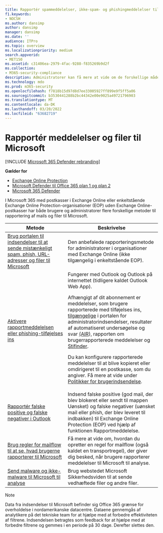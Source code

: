```yaml
---
title: Rapportér spammeddelelser, ikke-spam- og phishingmeddelelser til Microsoft
f1.keywords:
- NOCSH
ms.author: dansimp
author: dansimp
manager: dansimp
ms.date: ''
audience: ITPro
ms.topic: overview
ms.localizationpriority: medium
search.appverid:
- MET150
ms.assetid: c31406ea-2979-4fac-9288-f835269b9d2f
ms.collection:
- M365-security-compliance
description: Administratorer kan få mere at vide om de forskellige måder at rapportere gode og dårlige meddelelser og filer til Microsoft til analyse.
ms.technology: mdo
ms.prod: m365-security
ms.openlocfilehash: f7818b15d97d8d7ee33005927ff899e9f5ff5a06
ms.sourcegitcommit: b3530441288b2bc44342e00e9025a49721796903
ms.translationtype: MT
ms.contentlocale: da-DK
ms.lasthandoff: 03/20/2022
ms.locfileid: "63682719"
---
```

# <a name="report-messages-and-files-to-microsoft"></a>Rapportér meddelelser og filer til Microsoft

[!INCLUDE [Microsoft 365 Defender rebranding](../includes/microsoft-defender-for-office.md)]

**Gælder for**
- [Exchange Online Protection](exchange-online-protection-overview.md)
- [Microsoft Defender til Office 365 plan 1 og plan 2](defender-for-office-365.md)
- [Microsoft 365 Defender](../defender/microsoft-365-defender.md)

I Microsoft 365 med postkasser i Exchange Online eller enkeltstående Exchange Online Protection-organisationer (EOP) uden Exchange Online-postkasser har både brugere og administratorer flere forskellige metoder til rapportering af mails og filer til Microsoft.

|Metode|Beskrivelse|
|---|---|
|[Brug portalen til indsendelser til at sende mistænkeligt spam, phish, URL-adresser og filer til Microsoft](admin-submission.md)|Den anbefalede rapporteringsmetode for administratorer i organisationer med Exchange Online (ikke tilgængelig i enkeltstående EOP).|
|[Aktivere rapportmeddelelsen eller phishing-tilføjelses ins](enable-the-report-message-add-in.md)|Fungerer med Outlook og Outlook på internettet (tidligere kaldet Outlook Web App). <p> Afhængigt af dit abonnement er meddelelser, som brugere rapporterede med tilføjelses ins[, tilgængelige](admin-submission.md) i portalen for administratorindsendelser, resultater af automatiseret undersøgelse og svar [(AIR](air-view-investigation-results.md)), rapporten om brugerrapporterede meddelelser og [Stifinder](threat-explorer-views.md#email--submissions).[](view-email-security-reports.md#user-reported-messages-report) <p> Du kan konfigurere rapporterede meddelelser til at blive kopieret eller omdirigeret til en postkasse, som du angiver. Få mere at vide under [Politikker for brugerindsendelse](user-submission.md).
|[Rapportér falske positive og falske negativer i Outlook](report-false-positives-and-false-negatives.md)|Indsend falske positive (god mail, der blev blokeret eller sendt til mappen Uønsket) og falske negativer (uønsket mail eller phish, der blev leveret til indbakken) til Exchange Online Protection (EOP) ved hjælp af funktionen Rapportmeddelelse.|
|[Brug regler for mailflow til at se, hvad brugerne rapporterer til Microsoft](/exchange/security-and-compliance/mail-flow-rules/use-rules-to-see-what-users-are-reporting-to-microsoft)|Få mere at vide om, hvordan du opretter en regel for mailflow (også kaldet en transportregel), der giver dig besked, når brugere rapporterer meddelelser til Microsoft til analyse.|
|[Send malware og ikke-malware til Microsoft til analyse](submitting-malware-and-non-malware-to-microsoft-for-analysis.md)|Brug webstedet Microsoft Sikkerhedsviden til at sende vedhæftede filer og andre filer.|

> [!NOTE]
> Data fra indsendelser til Microsoft befinder sig Office 365 grænse for overholdelse i nordamerikanske datacentre. Dataene gennemgås af analytikere på det tekniske team for at hjælpe med at forbedre effektiviteten af filtrene. Indsendelsen betragtes som feedback for at hjælpe med at forbedre filtrene og gemmes i en periode på 30 dage. Derefter slettes den.
